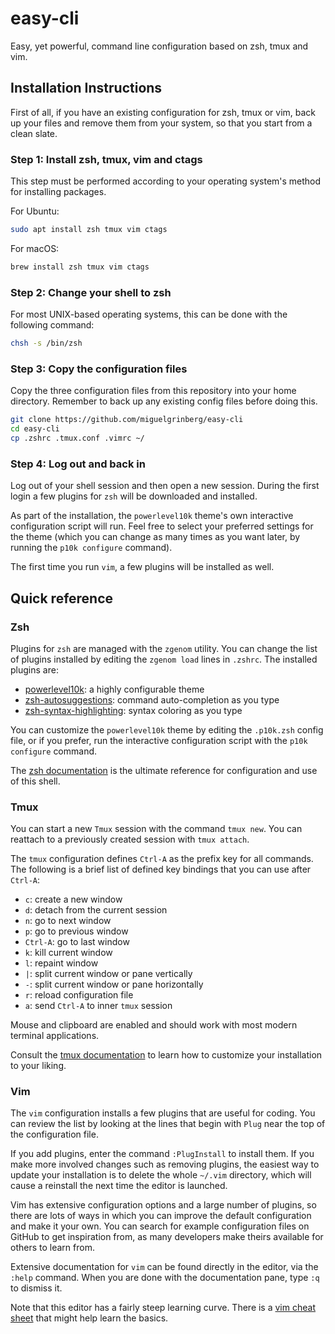 # easy-cli
Easy, yet powerful, command line configuration based on zsh, tmux and vim.

## Installation Instructions

First of all, if you have an existing configuration for zsh, tmux or vim, back
up your files and remove them from your system, so that you start from a clean
slate.

### Step 1: Install zsh, tmux, vim and ctags

This step must be performed according to your operating system's method for
installing packages.

For Ubuntu:

```bash
sudo apt install zsh tmux vim ctags
```

For macOS:

```bash
brew install zsh tmux vim ctags
```

### Step 2: Change your shell to zsh

For most UNIX-based operating systems, this can be done with the following
command:

```bash
chsh -s /bin/zsh
```

### Step 3: Copy the configuration files

Copy the three configuration files from this repository into your home
directory. Remember to back up any existing config files before doing this.

```bash
git clone https://github.com/miguelgrinberg/easy-cli
cd easy-cli
cp .zshrc .tmux.conf .vimrc ~/
```

### Step 4: Log out and back in

Log out of your shell session and then open a new session. During the first
login a few plugins for `zsh` will be downloaded and installed.

As part of the installation, the `powerlevel10k` theme's own interactive
configuration script will run. Feel free to select your preferred settings for
the theme (which you can change as many times as you want later, by running the
`p10k configure` command).

The first time you run `vim`, a few plugins will be installed as well.

## Quick reference

### Zsh

Plugins for `zsh` are managed with the `zgenom` utility. You can change the
list of plugins installed by editing the `zgenom load` lines in `.zshrc`. The
installed plugins are:

- [powerlevel10k](https://github.com/romkatv/powerlevel10k): a highly configurable theme
- [zsh-autosuggestions](https://github.com/zsh-users/zsh-autosuggestions): command auto-completion as you type
- [zsh-syntax-highlighting](https://github.com/zsh-users/zsh-syntax-highlighting): syntax coloring as you type

You can customize the `powerlevel10k` theme by editing the `.p10k.zsh` config
file, or if you prefer, run the interactive configuration script with the
`p10k configure` command.

The [zsh documentation](https://zsh.sourceforge.io/Doc/Release/zsh_toc.html) is
the ultimate reference for configuration and use of this shell.

### Tmux

You can start a new `Tmux` session with the command `tmux new`. You can
reattach to a previously created session with `tmux attach`.

The `tmux` configuration defines `Ctrl-A` as the prefix key for all commands.
The following is a brief list of defined key bindings that you can use after
`Ctrl-A`:

- `c`: create a new window
- `d`: detach from the current session
- `n`: go to next window
- `p`: go to previous window
- `Ctrl-A`: go to last window
- `k`: kill current window
- `l`: repaint window
- `|`: split current window or pane vertically
- `-`: split current window or pane horizontally
- `r`: reload configuration file
- `a`: send `Ctrl-A` to inner `tmux` session

Mouse and clipboard are enabled and should work with most modern terminal
applications.

Consult the [tmux documentation](https://tmuxguide.readthedocs.io/en/latest/tmux/tmux.html)
to learn how to customize your installation to your liking.

### Vim

The `vim` configuration installs a few plugins that are useful for coding. You
can review the list by looking at the lines that begin with `Plug` near the top
of the configuration file.

If you add plugins, enter the command `:PlugInstall` to install them. If you
make more involved changes such as removing plugins, the easiest way to update
your installation is to delete the whole `~/.vim` directory, which will cause
a reinstall the next time the editor is launched.

Vim has extensive configuration options and a large number of plugins, so there
are lots of ways in which you can improve the default configuration and make it
your own. You can search for example configuration files on GitHub to get
inspiration from, as many developers make theirs available for others to learn
from.

Extensive documentation for `vim` can be found directly in the editor, via the
`:help` command. When you are done with the documentation pane, type `:q` to
dismiss it.

Note that this editor has a fairly steep learning curve. There is a
[vim cheat sheet](https://vim.rtorr.com/) that might help learn the basics.
